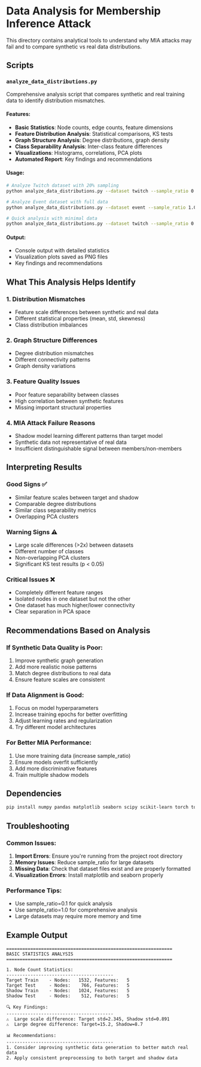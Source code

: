 # Data Analysis for Membership Inference Attack

This directory contains analytical tools to understand why MIA attacks may fail and to compare synthetic vs real data distributions.

## Scripts

### `analyze_data_distributions.py`
Comprehensive analysis script that compares synthetic and real training data to identify distribution mismatches.

#### Features:
- **Basic Statistics**: Node counts, edge counts, feature dimensions
- **Feature Distribution Analysis**: Statistical comparisons, KS tests
- **Graph Structure Analysis**: Degree distributions, graph density
- **Class Separability Analysis**: Inter-class feature differences
- **Visualizations**: Histograms, correlations, PCA plots
- **Automated Report**: Key findings and recommendations

#### Usage:

```bash
# Analyze Twitch dataset with 20% sampling
python analyze_data_distributions.py --dataset twitch --sample_ratio 0.2

# Analyze Event dataset with full data
python analyze_data_distributions.py --dataset event --sample_ratio 1.0

# Quick analysis with minimal data
python analyze_data_distributions.py --dataset twitch --sample_ratio 0.05
```

#### Output:
- Console output with detailed statistics
- Visualization plots saved as PNG files
- Key findings and recommendations

## What This Analysis Helps Identify

### 1. **Distribution Mismatches**
- Feature scale differences between synthetic and real data
- Different statistical properties (mean, std, skewness)
- Class distribution imbalances

### 2. **Graph Structure Differences**
- Degree distribution mismatches
- Different connectivity patterns
- Graph density variations

### 3. **Feature Quality Issues**
- Poor feature separability between classes
- High correlation between synthetic features
- Missing important structural properties

### 4. **MIA Attack Failure Reasons**
- Shadow model learning different patterns than target model
- Synthetic data not representative of real data
- Insufficient distinguishable signal between members/non-members

## Interpreting Results

### Good Signs ✅
- Similar feature scales between target and shadow
- Comparable degree distributions
- Similar class separability metrics
- Overlapping PCA clusters

### Warning Signs ⚠️
- Large scale differences (>2x) between datasets
- Different number of classes
- Non-overlapping PCA clusters
- Significant KS test results (p < 0.05)

### Critical Issues ❌
- Completely different feature ranges
- Isolated nodes in one dataset but not the other
- One dataset has much higher/lower connectivity
- Clear separation in PCA space

## Recommendations Based on Analysis

### If Synthetic Data Quality is Poor:
1. Improve synthetic graph generation
2. Add more realistic noise patterns
3. Match degree distributions to real data
4. Ensure feature scales are consistent

### If Data Alignment is Good:
1. Focus on model hyperparameters
2. Increase training epochs for better overfitting
3. Adjust learning rates and regularization
4. Try different model architectures

### For Better MIA Performance:
1. Use more training data (increase sample_ratio)
2. Ensure models overfit sufficiently
3. Add more discriminative features
4. Train multiple shadow models

## Dependencies

```bash
pip install numpy pandas matplotlib seaborn scipy scikit-learn torch torch-geometric
```

## Troubleshooting

### Common Issues:

1. **Import Errors**: Ensure you're running from the project root directory
2. **Memory Issues**: Reduce sample_ratio for large datasets
3. **Missing Data**: Check that dataset files exist and are properly formatted
4. **Visualization Errors**: Install matplotlib and seaborn properly

### Performance Tips:

- Use sample_ratio=0.1 for quick analysis
- Use sample_ratio=1.0 for comprehensive analysis
- Large datasets may require more memory and time

## Example Output

```
==============================================================
BASIC STATISTICS ANALYSIS
==============================================================

1. Node Count Statistics:
----------------------------------------
Target Train    - Nodes:   1532, Features:   5
Target Test     - Nodes:    766, Features:   5
Shadow Train    - Nodes:   1024, Features:   5
Shadow Test     - Nodes:    512, Features:   5

🔍 Key Findings:
----------------------------------------
⚠️  Large scale difference: Target std=2.345, Shadow std=0.891
⚠️  Large degree difference: Target=15.2, Shadow=8.7

📊 Recommendations:
----------------------------------------
1. Consider improving synthetic data generation to better match real data
2. Apply consistent preprocessing to both target and shadow data
```